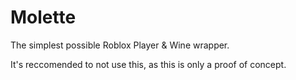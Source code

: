 # Molette
The simplest possible Roblox Player & Wine wrapper.

It's reccomended to not use this, as this is only a proof of concept.
